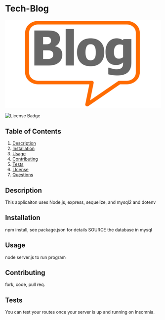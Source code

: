 # Tech-Blog
[![App here](Blog_pic.png)](https://warm-brook-49215.herokuapp.com/)

![License Badge](https://shields.io/badge/license-MIT-blue)

## Table of Contents
1. [Description](#description)
2. [Installation](#installation)
3. [Usage](#usage)
4. [Contributing](#contributing)
5. [Tests](#tests)
6. [LIcense](#lIcense)
7. [Questions](#questions)

## Description
This applicaiton uses Node.js, express, sequelize, and mysql2 and dotenv 

## Installation
npm install, see package.json for details
SOURCE the database in mysql

## Usage
node server.js to run program

## Contributing
fork, code, pull req.

## Tests
You can test your routes once your server is up and running on Insomnia.
